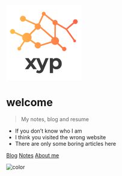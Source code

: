 <!-- _coverpage.md -->

![logo](pic/logo200.png)

# welcome

> My notes, blog and resume

- If you don’t know who I am
- I think you visited the wrong website
- There are only some boring articles here


[Blog](/blog/)
[Notes](/notes/)
[About me](/about.md)



![color](#f0f0f0)